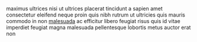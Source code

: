 maximus ultrices nisi ut ultrices placerat tincidunt a sapien amet consectetur
eleifend neque proin quis nibh rutrum ut ultricies quis mauris commodo in non
[malesuada](generated_webpages/id14.md) ac efficitur libero feugiat risus quis
id vitae imperdiet feugiat magna malesuada pellentesque lobortis metus auctor
erat non